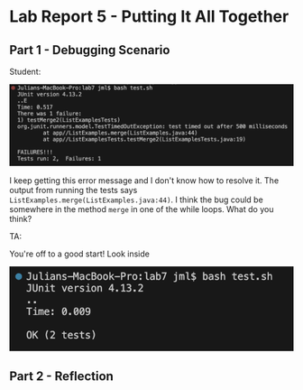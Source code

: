 # Lab Report 5 - Putting It All Together 

## Part 1 - Debugging Scenario

Student:

![bug symptom](bug%20symptom.png)

I keep getting this error message and I don't know how to resolve it. 
The output from running the tests says `ListExamples.merge(ListExamples.java:44)`.
I think the bug could be somewhere in the method `merge` in one 
of the while loops. What do you think? 

TA: 

You're off to a good start! Look inside 


![bug fixed - tests pass](bug%20fixed%20-%20tests%20pass.png)


## Part 2 - Reflection


